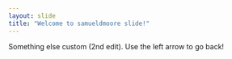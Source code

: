 ```yaml
---
layout: slide
title: "Welcome to samueldmoore slide!"
---
```

Something else custom (2nd edit).
Use the left arrow to go back!
